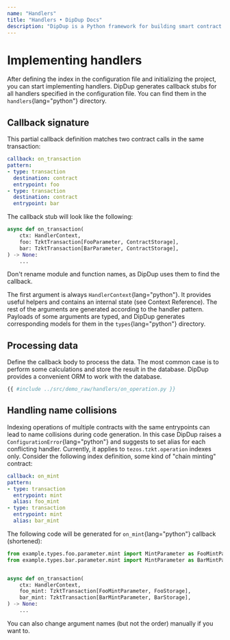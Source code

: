 ```yaml
---
name: "Handlers"
title: "Handlers • DipDup Docs"
description: "DipDup is a Python framework for building smart contract indexers. It helps developers focus on business logic instead of writing a boilerplate to store and serve data."
---
```


# Implementing handlers

After defining the index in the configuration file and initializing the project, you can start implementing handlers. DipDup generates callback stubs for all handlers specified in the configuration file. You can find them in the `handlers`{lang="python"} directory.

## Callback signature

This partial callback definition matches two contract calls in the same transaction:

```yaml
callback: on_transaction
pattern:
- type: transaction
  destination: contract
  entrypoint: foo
- type: transaction
  destination: contract
  entrypoint: bar
```

The callback stub will look like the following:

```python
async def on_transaction(
    ctx: HandlerContext,
    foo: TzktTransaction[FooParameter, ContractStorage],
    bar: TzktTransaction[BarParameter, ContractStorage],
) -> None:
    ...
```

Don't rename module and function names, as DipDup uses them to find the callback.

The first argument is always `HandlerContext`{lang="python"}. It provides useful helpers and contains an internal state (see Context Reference). The rest of the arguments are generated according to the handler pattern. Payloads of some arguments are typed, and DipDup generates corresponding models for them in the `types`{lang="python"} directory.

## Processing data

Define the callback body to process the data. The most common case is to perform some calculations and store the result in the database. DipDup provides a convenient ORM to work with the database.

```python [demo_raw/handlers/on_operation.py]
{{ #include ../src/demo_raw/handlers/on_operation.py }}
```

## Handling name collisions

Indexing operations of multiple contracts with the same entrypoints can lead to name collisions during code generation. In this case DipDup raises a `ConfigurationError`{lang="python"} and suggests to set alias for each conflicting handler. Currently, it applies to `tezos.tzkt.operation` indexes only. Consider the following index definition, some kind of "chain minting" contract:

```yaml
callback: on_mint
pattern:
- type: transaction
  entrypoint: mint
  alias: foo_mint
- type: transaction
  entrypoint: mint
  alias: bar_mint
```

The following code will be generated for `on_mint`{lang="python"} callback (shortened):

```python [on_transaction.py]
from example.types.foo.parameter.mint import MintParameter as FooMintParameter
from example.types.bar.parameter.mint import MintParameter as BarMintParameter


async def on_transaction(
    ctx: HandlerContext,
    foo_mint: TzktTransaction[FooMintParameter, FooStorage],
    bar_mint: TzktTransaction[BarMintParameter, BarStorage],
) -> None:
    ...
```

You can also change argument names (but not the order) manually if you want to.
